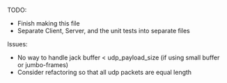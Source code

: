 TODO:
- Finish making this file
- Separate Client, Server, and the unit tests into separate files

Issues:
- No way to handle jack buffer < udp_payload_size (if using small buffer or jumbo-frames)
- Consider refactoring so that all udp packets are equal length
